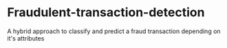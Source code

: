 # Fraudulent-transaction-detection
A hybrid approach to classify and predict a fraud transaction depending on it's attributes
